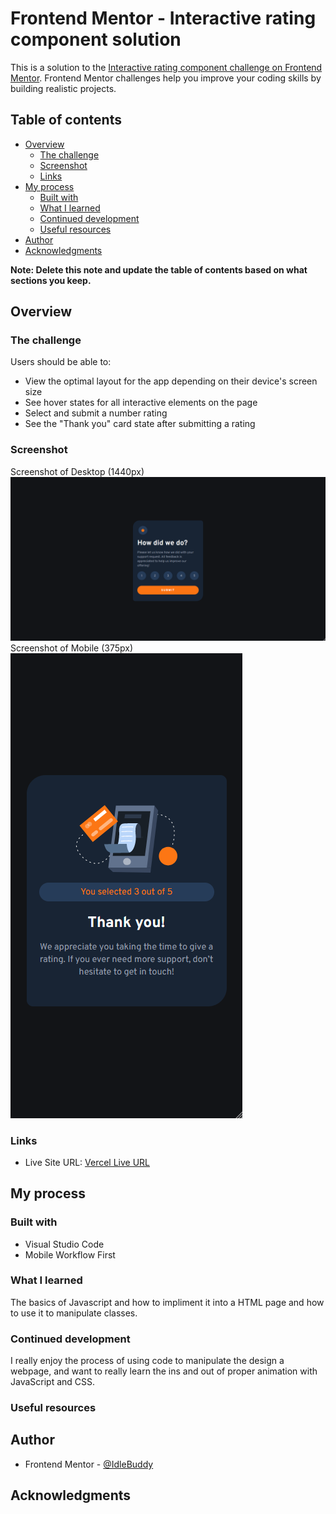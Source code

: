 # Frontend Mentor - Interactive rating component solution

This is a solution to the [Interactive rating component challenge on Frontend Mentor](https://www.frontendmentor.io/challenges/interactive-rating-component-koxpeBUmI). Frontend Mentor challenges help you improve your coding skills by building realistic projects. 

## Table of contents

- [Overview](#overview)
  - [The challenge](#the-challenge)
  - [Screenshot](#screenshot)
  - [Links](#links)
- [My process](#my-process)
  - [Built with](#built-with)
  - [What I learned](#what-i-learned)
  - [Continued development](#continued-development)
  - [Useful resources](#useful-resources)
- [Author](#author)
- [Acknowledgments](#acknowledgments)

**Note: Delete this note and update the table of contents based on what sections you keep.**

## Overview

### The challenge

Users should be able to:

- View the optimal layout for the app depending on their device's screen size
- See hover states for all interactive elements on the page
- Select and submit a number rating
- See the "Thank you" card state after submitting a rating

### Screenshot
Screenshot of Desktop (1440px)
![](/screenshots/screenshot_desktop.png)
Screenshot of Mobile (375px)
![](/screenshots/screenshot_mobile.png)

### Links

- Live Site URL: [Vercel Live URL](https://interactive-rating-card-ten.vercel.app/)

## My process

### Built with

- Visual Studio Code
- Mobile Workflow First

### What I learned

The basics of Javascript and how to impliment it into a HTML page and how to use it to manipulate classes.

### Continued development

I really enjoy the process of using code to manipulate the design a webpage, and want to really learn the ins and out of proper animation with JavaScript and CSS.

### Useful resources

## Author

- Frontend Mentor - [@IdleBuddy](https://www.frontendmentor.io/profile/IdleBuddy)

## Acknowledgments
